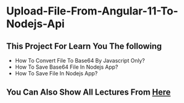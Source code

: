 # Upload-File-From-Angular-11-To-Nodejs-Api

## This Project For Learn You The following 
  - How To Convert File To Base64 By Javascript Only?
  - How To Save Base64 File In Nodejs App? 
  - How To Save File In Nodejs App?
  
## You Can Also Show All Lectures From [Here](https://github.com/user/repo/blob/branch/other_file.md)
